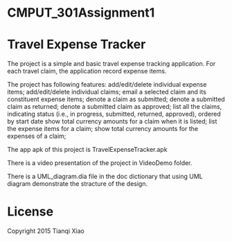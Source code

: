 # CMPUT_301Assignment1
# Travel Expense Tracker

The project is a simple and basic travel expense tracking application. For each travel claim, the application record expense items.

The project has following features:
  add/edit/delete individual expense items; 
  add/edit/delete individual claims; 
  email a selected claim and its constituent expense items; 
  denote a claim as submitted; 
  denote a submitted claim as returned; 
  denote a submitted claim as approved; 
  list all the claims, indicating status (i.e., in progress, submitted, returned, approved), ordered by start date show total currency amounts for a claim when it is listed; 
  list the expense items for a claim; 
  show total currency amounts for the expenses of a claim; 

The app apk of this project is TravelExpenseTracker.apk

There is a video presentation of the project in VideoDemo folder.

There is a UML_diagram.dia file in the doc dictionary that using UML diagram demonstrate the stracture of the design.

# License

Copyright 2015 Tianqi Xiao
